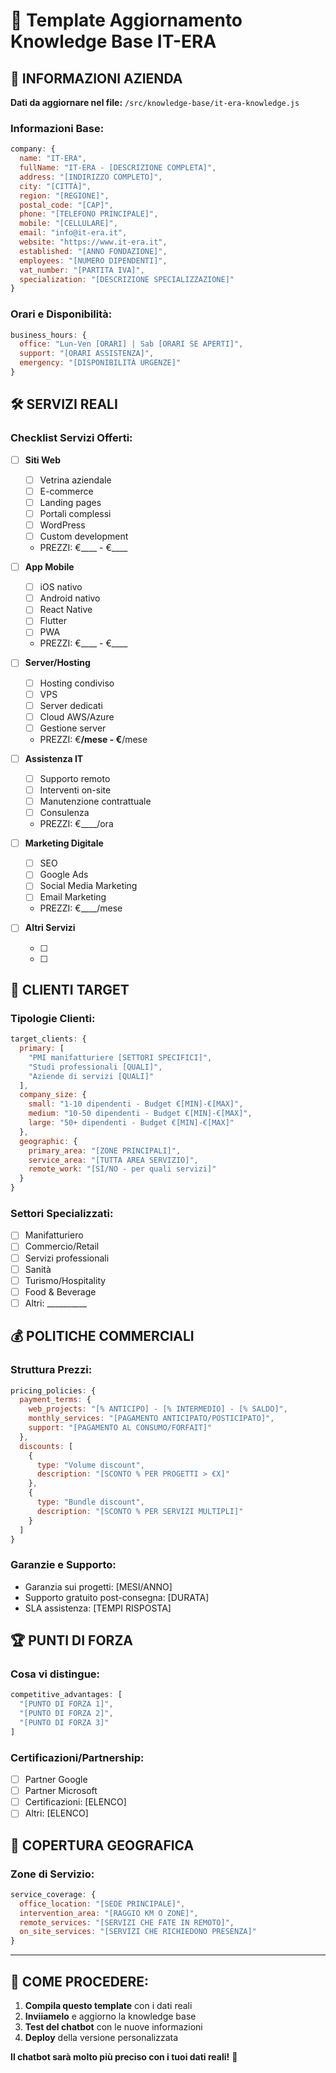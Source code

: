 # 📝 Template Aggiornamento Knowledge Base IT-ERA

## 🏢 INFORMAZIONI AZIENDA

**Dati da aggiornare nel file:** `/src/knowledge-base/it-era-knowledge.js`

### Informazioni Base:
```javascript
company: {
  name: "IT-ERA",
  fullName: "IT-ERA - [DESCRIZIONE COMPLETA]",
  address: "[INDIRIZZO COMPLETO]",
  city: "[CITTÀ]",
  region: "[REGIONE]", 
  postal_code: "[CAP]",
  phone: "[TELEFONO PRINCIPALE]",
  mobile: "[CELLULARE]", 
  email: "info@it-era.it",
  website: "https://www.it-era.it",
  established: "[ANNO FONDAZIONE]",
  employees: "[NUMERO DIPENDENTI]",
  vat_number: "[PARTITA IVA]",
  specialization: "[DESCRIZIONE SPECIALIZZAZIONE]"
}
```

### Orari e Disponibilità:
```javascript
business_hours: {
  office: "Lun-Ven [ORARI] | Sab [ORARI SE APERTI]",
  support: "[ORARI ASSISTENZA]",
  emergency: "[DISPONIBILITÀ URGENZE]"
}
```

## 🛠️ SERVIZI REALI

### Checklist Servizi Offerti:
- [ ] **Siti Web** 
  - [ ] Vetrina aziendale
  - [ ] E-commerce  
  - [ ] Landing pages
  - [ ] Portali complessi
  - [ ] WordPress
  - [ ] Custom development
  - PREZZI: €____ - €____

- [ ] **App Mobile**
  - [ ] iOS nativo
  - [ ] Android nativo  
  - [ ] React Native
  - [ ] Flutter
  - [ ] PWA
  - PREZZI: €____ - €____

- [ ] **Server/Hosting**
  - [ ] Hosting condiviso
  - [ ] VPS 
  - [ ] Server dedicati
  - [ ] Cloud AWS/Azure
  - [ ] Gestione server
  - PREZZI: €____/mese - €____/mese

- [ ] **Assistenza IT**
  - [ ] Supporto remoto
  - [ ] Interventi on-site
  - [ ] Manutenzione contrattuale
  - [ ] Consulenza
  - PREZZI: €____/ora

- [ ] **Marketing Digitale**
  - [ ] SEO
  - [ ] Google Ads
  - [ ] Social Media Marketing
  - [ ] Email Marketing
  - PREZZI: €____/mese

- [ ] **Altri Servizi**
  - [ ] [SERVIZIO]: €____
  - [ ] [SERVIZIO]: €____

## 🎯 CLIENTI TARGET

### Tipologie Clienti:
```javascript
target_clients: {
  primary: [
    "PMI manifatturiere [SETTORI SPECIFICI]",
    "Studi professionali [QUALI]",
    "Aziende di servizi [QUALI]"
  ],
  company_size: {
    small: "1-10 dipendenti - Budget €[MIN]-€[MAX]",
    medium: "10-50 dipendenti - Budget €[MIN]-€[MAX]", 
    large: "50+ dipendenti - Budget €[MIN]-€[MAX]"
  },
  geographic: {
    primary_area: "[ZONE PRINCIPALI]",
    service_area: "[TUTTA AREA SERVIZIO]",
    remote_work: "[SÌ/NO - per quali servizi]"
  }
}
```

### Settori Specializzati:
- [ ] Manifatturiero
- [ ] Commercio/Retail  
- [ ] Servizi professionali
- [ ] Sanità
- [ ] Turismo/Hospitality
- [ ] Food & Beverage
- [ ] Altri: __________

## 💰 POLITICHE COMMERCIALI

### Struttura Prezzi:
```javascript
pricing_policies: {
  payment_terms: {
    web_projects: "[% ANTICIPO] - [% INTERMEDIO] - [% SALDO]",
    monthly_services: "[PAGAMENTO ANTICIPATO/POSTICIPATO]",
    support: "[PAGAMENTO AL CONSUMO/FORFAIT]"
  },
  discounts: [
    {
      type: "Volume discount", 
      description: "[SCONTO % PER PROGETTI > €X]"
    },
    {
      type: "Bundle discount",
      description: "[SCONTO % PER SERVIZI MULTIPLI]" 
    }
  ]
}
```

### Garanzie e Supporto:
- Garanzia sui progetti: [MESI/ANNO]
- Supporto gratuito post-consegna: [DURATA] 
- SLA assistenza: [TEMPI RISPOSTA]

## 🏆 PUNTI DI FORZA

### Cosa vi distingue:
```javascript
competitive_advantages: [
  "[PUNTO DI FORZA 1]",
  "[PUNTO DI FORZA 2]", 
  "[PUNTO DI FORZA 3]"
]
```

### Certificazioni/Partnership:
- [ ] Partner Google
- [ ] Partner Microsoft  
- [ ] Certificazioni: [ELENCO]
- [ ] Altri: [ELENCO]

## 📍 COPERTURA GEOGRAFICA

### Zone di Servizio:
```javascript
service_coverage: {
  office_location: "[SEDE PRINCIPALE]",
  intervention_area: "[RAGGIO KM O ZONE]",
  remote_services: "[SERVIZI CHE FATE IN REMOTO]",
  on_site_services: "[SERVIZI CHE RICHIEDONO PRESENZA]"
}
```

---

## 🚀 COME PROCEDERE:

1. **Compila questo template** con i dati reali
2. **Inviiamelo** e aggiorno la knowledge base  
3. **Test del chatbot** con le nuove informazioni
4. **Deploy** della versione personalizzata

**Il chatbot sarà molto più preciso con i tuoi dati reali!** 🎯